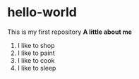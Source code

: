 # hello-world
This is my first repository
**A little about me**
1. I like to shop
2. I like to paint
3. I like to cook
4. I like to sleep
